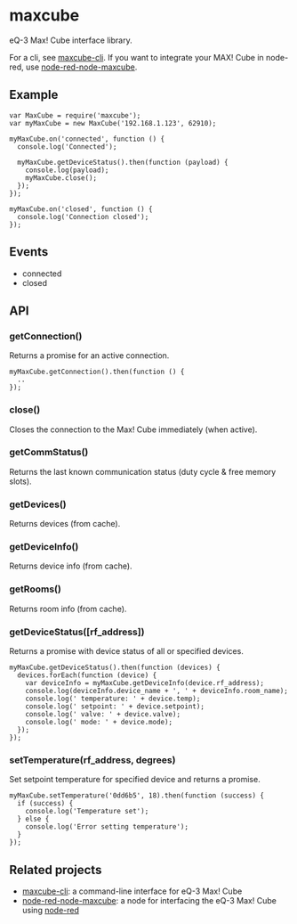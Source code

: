maxcube
=======

eQ-3 Max! Cube interface library.

For a cli, see [maxcube-cli](https://github.com/ivesdebruycker/maxcube-cli). If you want to integrate your MAX! Cube in node-red, use [node-red-node-maxcube](https://github.com/ivesdebruycker/node-red-node-maxcube).


## Example
```
var MaxCube = require('maxcube');
var myMaxCube = new MaxCube('192.168.1.123', 62910);

myMaxCube.on('connected', function () {
  console.log('Connected');

  myMaxCube.getDeviceStatus().then(function (payload) {
    console.log(payload);
    myMaxCube.close();
  });
});

myMaxCube.on('closed', function () {
  console.log('Connection closed');
});
```

## Events
* connected
* closed

## API
### getConnection()
Returns a promise for an active connection.
```
myMaxCube.getConnection().then(function () {
  ..
});
```
### close()
Closes the connection to the Max! Cube immediately (when active).
### getCommStatus()
Returns the last known communication status (duty cycle & free memory slots).
### getDevices()
Returns devices (from cache).
### getDeviceInfo()
Returns device info (from cache).
### getRooms()
Returns room info (from cache).
### getDeviceStatus([rf_address])
Returns a promise with device status of all or specified devices.
```
myMaxCube.getDeviceStatus().then(function (devices) {
  devices.forEach(function (device) {
    var deviceInfo = myMaxCube.getDeviceInfo(device.rf_address);
    console.log(deviceInfo.device_name + ', ' + deviceInfo.room_name);
    console.log(' temperature: ' + device.temp);
    console.log(' setpoint: ' + device.setpoint);
    console.log(' valve: ' + device.valve);
    console.log(' mode: ' + device.mode);
  });
});
```
### setTemperature(rf_address, degrees)
Set setpoint temperature for specified device and returns a promise.
```
myMaxCube.setTemperature('0dd6b5', 18).then(function (success) {
  if (success) {
    console.log('Temperature set');
  } else {
    console.log('Error setting temperature');
  }
});
```

## Related projects
* [maxcube-cli](https://github.com/ivesdebruycker/maxcube-cli): a command-line interface for eQ-3 Max! Cube
* [node-red-node-maxcube](https://github.com/ivesdebruycker/node-red-node-maxcube): a node for interfacing the eQ-3 Max! Cube using [node-red](https://github.com/node-red/node-red)